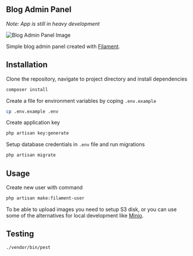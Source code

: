 ## Blog Admin Panel
<p><i>Note: App is still in heavy development</i></p>

<img src="https://user-images.githubusercontent.com/23532087/155492426-07b527e7-06ad-4718-867a-9d801eed0de2.png" alt="Blog Admin Panel Image">

Simple blog admin panel created with <a href="https://filamentphp.com/" target="_blank">Filament</a>. 

## Installation
Clone the repository, navigate to project directory and install dependencies
```bash
composer install
```
  
Create a file for environment variables by coping `.env.example`
```bash
cp .env.example .env
```

Create application key
```bash
php artisan key:generate
```

Setup database credentials in `.env` file and run migrations
```bash
php artisan migrate
```

## Usage

Create new user with command

```bash
php artisan make:filament-user
```

To be able to upload images you need to setup S3 disk, or you can use some of the alternatives for local development like <a href="https://min.io/" target="_blank">Minio</a>.

## Testing
```bash
./vendor/bin/pest
```
